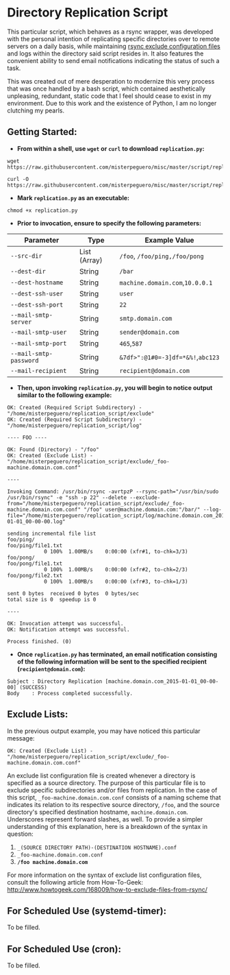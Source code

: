# Directory Replication Script

This particular script, which behaves as a rsync wrapper, was developed with the personal intention of replicating specific directories over to remote servers on a daily basis, while maintaining [rsync exclude configuration files](http://www.howtogeek.com/168009/how-to-exclude-files-from-rsync/) and logs within the directory said script resides in. It also features the convenient ability to send email notifications indicating the status of such a task.

This was created out of mere desperation to modernize this very process that was once handled by a bash script, which contained aesthetically unpleasing, redundant, static code that I feel should cease to exist in my environment. Due to this work and the existence of Python, I am no longer clutching my pearls.

## Getting Started:

- **From within a shell, use `wget` or `curl` to download `replication.py`:**
```
wget https://raw.githubusercontent.com/misterpeguero/misc/master/script/replication/replication.py
```
```
curl -O https://raw.githubusercontent.com/misterpeguero/misc/master/script/replication/replication.py
```

- **Mark `replication.py` as an executable:**
```
chmod +x replication.py
```

- **Prior to invocation, ensure to specify the following parameters:**

Parameter              | Type         | Example Value
---------              | ----         | -------------
`--src-dir`            | List (Array) | `/foo`, `/foo/ping,/foo/pong`
`--dest-dir`           | String       | `/bar`
`--dest-hostname`      | String       | `machine.domain.com`,`10.0.0.1`
`--dest-ssh-user`      | String       | `user`
`--dest-ssh-port`      | String       | `22`
`--mail-smtp-server`   | String       | `smtp.domain.com`
`--mail-smtp-user`     | String       | `sender@domain.com`
`--mail-smtp-port`     | String       | `465`,`587`
`--mail-smtp-password` | String       | `&7df>":@1#0=-3]df=*&%!`,`abc123`
`--mail-recipient`     | String       | `recipient@domain.com`

- **Then, upon invoking `replication.py`, you will begin to notice output similar to the following example:**
```
OK: Created (Required Script Subdirectory) - "/home/misterpeguero/replication_script/exclude"
OK: Created (Required Script Subdirectory) - "/home/misterpeguero/replication_script/log"

---- FOO ----

OK: Found (Directory) - "/foo"
OK: Created (Exclude List) - "/home/misterpeguero/replication_script/exclude/_foo-machine.domain.com.conf"

----

Invoking Command: /usr/bin/rsync -avrtpzP --rsync-path="/usr/bin/sudo /usr/bin/rsync" -e "ssh -p 22" --delete --exclude-from="/home/misterpeguero/replication_script/exclude/_foo-machine.domain.com.conf" "/foo" user@machine.domain.com:"/bar/" --log-file="/home/misterpeguero/replication_script/log/machine.domain.com_2015-01-01_00-00-00.log"

sending incremental file list
foo/ping/
foo/ping/file1.txt
            0 100%  1.00MB/s    0:00:00 (xfr#1, to-chk=3/3)
foo/pong/
foo/pong/file1.txt
            0 100%  1.00MB/s    0:00:00 (xfr#2, to-chk=2/3)
foo/pong/file2.txt
            0 100%  1.00MB/s    0:00:00 (xfr#3, to-chk=1/3)

sent 0 bytes  received 0 bytes  0 bytes/sec
total size is 0  speedup is 0

----

OK: Invocation attempt was successful.
OK: Notification attempt was successful.

Process finished. (0)
```
- **Once `replication.py` has terminated, an email notification consisting of the following information will be sent to the specified recipient (`recipient@domain.com`):**
```
Subject : Directory Replication [machine.domain.com_2015-01-01_00-00-00] (SUCCESS)
Body    : Process completed successfully.
```
## Exclude Lists:

In the previous output example, you may have noticed this particular message:
```
OK: Created (Exclude List) - "/home/misterpeguero/replication_script/exclude/_foo-machine.domain.com.conf"
```
An exclude list configuration file is created whenever a directory is specified as a source directory. The purpose of this particular file is to exclude specific subdirectories and/or files from replication. In the case of this script, `_foo-machine.domain.com.conf` consists of a naming scheme that indicates its relation to its respective source directory, `/foo`, and the source directory's specified destination hostname, `machine.domain.com`. Underscores represent forward slashes, as well. To provide a simpler understanding of this explanation, here is a breakdown of the syntax in question:

1. `_(SOURCE DIRECTORY PATH)-(DESTINATION HOSTNAME).conf`
2. `_foo-machine.domain.com.conf`
3. **`/foo machine.domain.com`**

For more information on the syntax of exclude list configuration files, consult the following article from How-To-Geek: http://www.howtogeek.com/168009/how-to-exclude-files-from-rsync/

## For Scheduled Use (systemd-timer):

To be filled.

## For Scheduled Use (cron):

To be filled.

